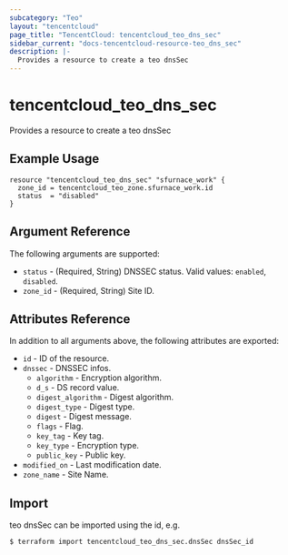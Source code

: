 ```yaml
---
subcategory: "Teo"
layout: "tencentcloud"
page_title: "TencentCloud: tencentcloud_teo_dns_sec"
sidebar_current: "docs-tencentcloud-resource-teo_dns_sec"
description: |-
  Provides a resource to create a teo dnsSec
---
```


# tencentcloud_teo_dns_sec

Provides a resource to create a teo dnsSec

## Example Usage

```hcl
resource "tencentcloud_teo_dns_sec" "sfurnace_work" {
  zone_id = tencentcloud_teo_zone.sfurnace_work.id
  status  = "disabled"
}
```

## Argument Reference

The following arguments are supported:

* `status` - (Required, String) DNSSEC status. Valid values: `enabled`, `disabled`.
* `zone_id` - (Required, String) Site ID.

## Attributes Reference

In addition to all arguments above, the following attributes are exported:

* `id` - ID of the resource.
* `dnssec` - DNSSEC infos.
  * `algorithm` - Encryption algorithm.
  * `d_s` - DS record value.
  * `digest_algorithm` - Digest algorithm.
  * `digest_type` - Digest type.
  * `digest` - Digest message.
  * `flags` - Flag.
  * `key_tag` - Key tag.
  * `key_type` - Encryption type.
  * `public_key` - Public key.
* `modified_on` - Last modification date.
* `zone_name` - Site Name.


## Import

teo dnsSec can be imported using the id, e.g.
```
$ terraform import tencentcloud_teo_dns_sec.dnsSec dnsSec_id
```

